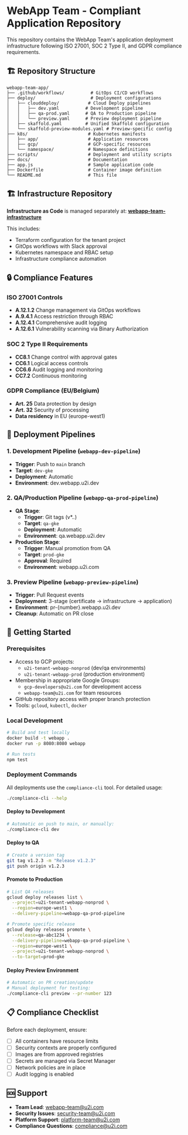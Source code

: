 # WebApp Team - Compliant Application Repository

This repository contains the WebApp Team's application deployment infrastructure following ISO 27001, SOC 2 Type II, and GDPR compliance requirements.

## 🏗️ Repository Structure

<!-- Testing compliance-cli deployment integration -->

```
webapp-team-app/
├── .github/workflows/          # GitOps CI/CD workflows
├── deploy/                     # Deployment configurations
│   ├── clouddeploy/           # Cloud Deploy pipelines
│   │   ├── dev.yaml          # Development pipeline
│   │   ├── qa-prod.yaml      # QA to Production pipeline
│   │   └── preview.yaml      # Preview deployment pipeline
│   ├── skaffold.yaml         # Unified Skaffold configuration
│   └── skaffold-preview-modules.yaml # Preview-specific config
├── k8s/                       # Kubernetes manifests
│   ├── app/                   # Application resources
│   ├── gcp/                   # GCP-specific resources
│   └── namespace/             # Namespace definitions
├── scripts/                   # Deployment and utility scripts
├── docs/                      # Documentation
├── app.js                     # Sample application code
├── Dockerfile                 # Container image definition
└── README.md                  # This file
```

## 🏗️ Infrastructure Repository

**Infrastructure as Code** is managed separately at:
**[webapp-team-infrastructure](https://github.com/u2i/webapp-team-infrastructure)**

This includes:
- Terraform configuration for the tenant project
- GitOps workflows with Slack approval
- Kubernetes namespace and RBAC setup
- Infrastructure compliance automation

## 🔒 Compliance Features

### ISO 27001 Controls
- **A.12.1.2** Change management via GitOps workflows
- **A.9.4.1** Access restriction through RBAC
- **A.12.4.1** Comprehensive audit logging
- **A.12.6.1** Vulnerability scanning via Binary Authorization

### SOC 2 Type II Requirements  
- **CC8.1** Change control with approval gates
- **CC6.1** Logical access controls
- **CC6.6** Audit logging and monitoring
- **CC7.2** Continuous monitoring

### GDPR Compliance (EU/Belgium)
- **Art. 25** Data protection by design
- **Art. 32** Security of processing
- **Data residency** in EU (europe-west1)

## 🚀 Deployment Pipelines

### 1. Development Pipeline (`webapp-dev-pipeline`)
- **Trigger**: Push to `main` branch
- **Target**: `dev-gke` 
- **Deployment**: Automatic
- **Environment**: dev.webapp.u2i.dev

### 2. QA/Production Pipeline (`webapp-qa-prod-pipeline`)
- **QA Stage**:
  - **Trigger**: Git tags (v*.*.*)
  - **Target**: `qa-gke`
  - **Deployment**: Automatic
  - **Environment**: qa.webapp.u2i.dev
- **Production Stage**:
  - **Trigger**: Manual promotion from QA
  - **Target**: `prod-gke`
  - **Approval**: Required
  - **Environment**: webapp.u2i.com

### 3. Preview Pipeline (`webapp-preview-pipeline`)
- **Trigger**: Pull Request events
- **Deployment**: 3-stage (certificate → infrastructure → application)
- **Environment**: pr-{number}.webapp.u2i.dev
- **Cleanup**: Automatic on PR close

## 🔧 Getting Started

### Prerequisites
- Access to GCP projects:
  - `u2i-tenant-webapp-nonprod` (dev/qa environments)
  - `u2i-tenant-webapp-prod` (production environment)
- Membership in appropriate Google Groups:
  - `gcp-developers@u2i.com` for development access
  - `webapp-team@u2i.com` for team resources
- GitHub repository access with proper branch protection
- Tools: `gcloud`, `kubectl`, `docker`

### Local Development
```bash
# Build and test locally
docker build -t webapp .
docker run -p 8080:8080 webapp

# Run tests
npm test
```

### Deployment Commands

All deployments use the `compliance-cli` tool. For detailed usage:
```bash
./compliance-cli --help
```

#### Deploy to Development
```bash
# Automatic on push to main, or manually:
./compliance-cli dev
```

#### Deploy to QA
```bash
# Create a version tag
git tag v1.2.3 -m "Release v1.2.3"
git push origin v1.2.3
```

#### Promote to Production
```bash
# List QA releases
gcloud deploy releases list \
  --project=u2i-tenant-webapp-nonprod \
  --region=europe-west1 \
  --delivery-pipeline=webapp-qa-prod-pipeline

# Promote specific release
gcloud deploy releases promote \
  --release=qa-abc1234 \
  --delivery-pipeline=webapp-qa-prod-pipeline \
  --region=europe-west1 \
  --project=u2i-tenant-webapp-nonprod \
  --to-target=prod-gke
```

#### Deploy Preview Environment
```bash
# Automatic on PR creation/update
# Manual deployment for testing:
./compliance-cli preview --pr-number 123
```

## 📋 Compliance Checklist

Before each deployment, ensure:
- [ ] All containers have resource limits
- [ ] Security contexts are properly configured
- [ ] Images are from approved registries
- [ ] Secrets are managed via Secret Manager
- [ ] Network policies are in place
- [ ] Audit logging is enabled

## 🆘 Support

- **Team Lead**: webapp-team@u2i.com
- **Security Issues**: security-team@u2i.com  
- **Platform Support**: platform-team@u2i.com
- **Compliance Questions**: compliance@u2i.com
